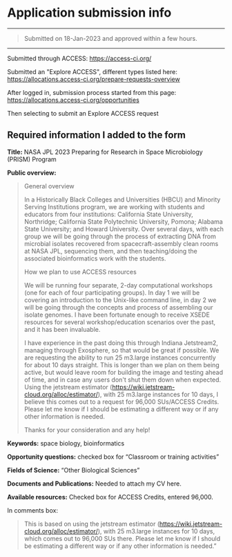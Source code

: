 # Application submission info

---
> Submitted on 18-Jan-2023 and approved within a few hours.
---

Submitted through ACCESS: https://access-ci.org/

Submitted an "Explore ACCESS", different types listed here: https://allocations.access-ci.org/prepare-requests-overview

After logged in, submission process started from this page: https://allocations.access-ci.org/opportunities

Then selecting to submit an Explore ACCESS request


## Required information I added to the form

**Title:** NASA JPL 2023 Preparing for Research in Space Microbiology (PRISM) Program

**Public overview:**  

> General overview
>
> In a Historically Black Colleges and Universities (HBCU) and Minority Serving Institutions program, we are working with students and educators from four institutions: California State University, Northridge; California State Polytechnic University, Pomona; Alabama State University; and Howard University. Over several days, with each group we will be going through the process of extracting DNA from microbial isolates recovered from spacecraft-assembly clean rooms at NASA JPL, sequencing them, and then teaching/doing the associated bioinformatics work with the students. 
> 
> How we plan to use ACCESS resources
> 
> We will be running four separate, 2-day computational workshops (one for each of four participating groups). In day 1 we will be covering an introduction to the Unix-like command line, in day 2 we will be going through the concepts and process of assembling our isolate genomes. I have been fortunate enough to receive XSEDE resources for several workshop/education scenarios over the past, and it has been invaluable.
> 
> I have experience in the past doing this through Indiana Jetstream2, managing through Exosphere, so that would be great if possible. We are requesting the ability to run 25 m3.large instances concurrently for about 10 days straight. This is longer than we plan on them being active, but would leave room for building the image and testing ahead of time, and in case any users don't shut them down when expected. Using the jetstream estimator (https://wiki.jetstream-cloud.org/alloc/estimator/), with 25 m3.large instances for 10 days, I believe this comes out to a request for 96,000 SUs/ACCESS Credits.  Please let me know if I should be estimating a different way or if any other information is needed.
> 
> Thanks for your consideration and any help!


**Keywords:** space biology, bioinformatics

**Opportunity questions:** checked box for “Classroom or training activities”

**Fields of Science:** “Other Biological Sciences”

**Documents and Publications:** Needed to attach my CV here.

**Available resources:** Checked box for ACCESS Credits, entered 96,000. 

In comments box: 

> This is based on using the jetstream estimator (https://wiki.jetstream-cloud.org/alloc/estimator/), with 25 m3.large instances for 10 days, which comes out to 96,000 SUs there. Please let me know if I should be estimating a different way or if any other information is needed.”

